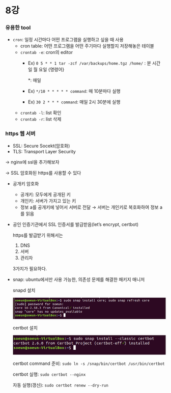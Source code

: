 # 8강

### 유용한 tool

- `cron`: 일정 시간마다 어떤 프로그램을 실행하고 싶을 때 사용
    - cron table: 어떤 프로그램을 어떤 주기마다 실행할지 저장해놓은 테이블
    - `crontab -e`: cron의 editor
        - Ex) `0 5 * * 1 tar -zcf /var/backups/home.tgz /home/` : 분 시간 일 월 요일 {명령어}
            
            *: 매일
            
        - Ex) `*/10 * * * * * command`: 매 10분마다 실행
        - Ex) `30 2 * * * command`: 매일 2시 30분에 실행
    - `crontab -l`: list 확인
    - `crontab -r`: list 삭제

### https 웹 서버

- SSL: Secure Socekt(암호화)
- TLS: Transport Layer Security

→ nginx에 ssl을 추가해보자

→ SSL 암호화된 https를 사용할 수 있다

- 공개키 암호화
    - 공개키: 모두에게 공개된 키
    - 개인키: 서버가 가지고 있는 키
    - 정보 a를 공개키에 넣어서 서버로 전달 → 서버는 개인키로 복호화하여 정보 a를 읽음

- 공인 인증기관에서 SSL 인증서를 발급받음(let’s encrypt, certbot)
    
    https를 발급받기 위해서는
    
    1. DNS
    2. 서버
    3. 관리자
    
    3가지가 필요하다.
    

- snap: ubuntu에서만 사용 가능한, 의존성 문제를 해결한 패키지 매니저
    
    snapd 설치
    
    ![Untitled](8%E1%84%80%E1%85%A1%E1%86%BC%204e50d79aec864438b572a9e518eb041a/Untitled.png)
    
    certbot 설치
    
    ![Untitled](8%E1%84%80%E1%85%A1%E1%86%BC%204e50d79aec864438b572a9e518eb041a/Untitled%201.png)
    
    certbot command 준비: `sudo ln -s /snap/bin/certbot /usr/bin/certbot`
    
    certbot 실행: `sudo certbot --nginx`
    
    자동 실행(갱신): `sudo certbot renew --dry-run`
